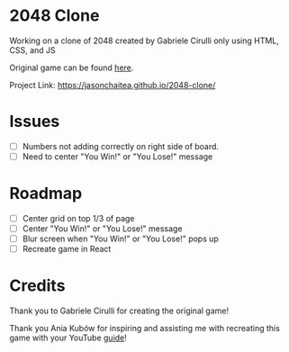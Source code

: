 # 2048 Clone

Working on a clone of 2048 created by Gabriele Cirulli only using HTML, CSS, and JS

Original game can be found [here](https://play2048.co/).

Project Link: https://jasonchaitea.github.io/2048-clone/

# Issues

- [ ] Numbers not adding correctly on right side of board.
- [ ] Need to center "You Win!" or "You Lose!" message

# Roadmap

- [ ] Center grid on top 1/3 of page
- [ ] Center "You Win!" or "You Lose!" message
- [ ] Blur screen when "You Win!" or "You Lose!" pops up
- [ ] Recreate game in React

# Credits

Thank you to Gabriele Cirulli for creating the original game!

Thank you Ania Kubów for inspiring and assisting me with recreating this game with your YouTube [guide](https://youtu.be/aDn2g8XfSMc)!